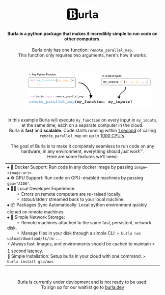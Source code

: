 <br></br>

<div align="center">
    <img src="/media/logo.png" alt="burla_logo" title="Burla" width="20%" height="auto" />
    <h4>Burla is a python package that makes it incredibly simple to run code on other computers.</h4>
    <p>Burla only has one function:  <code>remote_parallel_map</code>.<br>
    This function only requires two arguments, here's how it works:</p>
    <br></br>
    &nbsp;&nbsp;&nbsp;&nbsp;&nbsp;&nbsp;&nbsp;&nbsp;&nbsp;&nbsp;&nbsp;&nbsp;<img src="/media/remote_parallel_map.png" alt="remote_parallel_map" title="Example" width="80%" height="auto" />
    <br></br>
    <p>In this example Burla will execute <code>my_function</code> on every input in <code>my_inputs</code>, at the same time, each on a separate computer in the cloud.<br>
    Burla is <b>fast</b> and <b>scalable</b>. Code starts running within <u>1 second</u> of calling <code>remote_parallel_map</code> on up to <u>1000 CPU's</u>.
    <br></br>
    The goal of Burla is to make it completely seamless to run code on any hardware, in any environment, everything should <i>just work</i>™.<br>
    Here are some features we'll need:
    </p>
    <table>
        <tr>
            <td>
            ⦁ 🐳 Docker Support: Run code in any docker image by passing <code>image=&lt;image-uri&gt;</code>.<br>
            ⦁ ⚙️ GPU Support: Run code on GPU-enabled machines by passing <code>gpu="A100"</code>.<br>
            ⦁ 👨‍💻 Local Developer Experience:<br>
            &nbsp;&nbsp;&nbsp;&nbsp;&nbsp;&nbsp;&nbsp;&nbsp;⚬ Errors on remote computers are re-raised locally.<br>
            &nbsp;&nbsp;&nbsp;&nbsp;&nbsp;&nbsp;&nbsp;&nbsp;⚬ stdout/stderr streamed back to your local machine.<br>
            ⦁ 📦 Packages Sync Automatically: Local python environment quickly cloned on remote machines.<br>
            ⦁ 💾 Simple Network Storage:<br>
            &nbsp;&nbsp;&nbsp;&nbsp;&nbsp;&nbsp;&nbsp;&nbsp;⚬ Remote machines attached to the same fast, persistent, network disk.<br>
            &nbsp;&nbsp;&nbsp;&nbsp;&nbsp;&nbsp;&nbsp;&nbsp;⚬ Manage files in your disk through a simple CLI: <code>> burla nas upload/download/ls/rm ...</code><br>
            ⚡ Always fast: Images, and environments should be cached to maintain &lt; 1 second latency.<br>
            🔧 Simple Installation: Setup burla in your cloud with one command: <code>> burla install gcp/aws</code>
            </td>
        </tr>
    </table><br>
    <p>
    Burla is currently under devlopment and is not ready to be used.<br>
    To sign up for our waitlist go to <a href="https://burla.dev/">burla.dev</a>
    </p>
</div>

